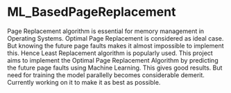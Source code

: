# ML_BasedPageReplacement

Page Replacement algorithm is essential for memory management in Operating Systems. Optimal Page Replacement is considered as ideal case. But knowing the future page faults makes it almost impossible to implement this. Hence Least Replacement algorithm is popularly used. This project aims to implement the Optimal Page Replacement Algorithm by predicting the future page faults using Machine Learning. This gives good results. But need for training the model parallelly becomes considerable demerit. Currently working on it to make it as best as possible.
